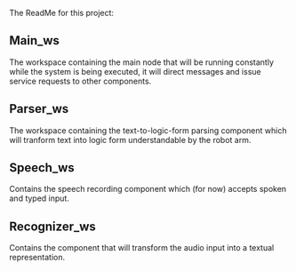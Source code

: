 The ReadMe for this project:


Main_ws
-------
The workspace containing the main node that will be running constantly while the system is being executed, it will direct messages and issue service requests to other components.

Parser_ws
--------- 
The workspace containing the text-to-logic-form parsing component which will tranform text into logic form understandable by the robot arm.

Speech_ws
---------
Contains the speech recording component which (for now) accepts spoken and typed input.

Recognizer_ws
-------------
Contains the component that will transform the audio input into a textual representation.
